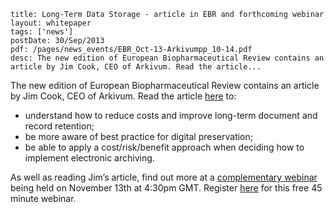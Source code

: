 ```
title: Long-Term Data Storage - article in EBR and forthcoming webinar
layout: whitepaper
tags: ['news']
postDate: 30/Sep/2013
pdf: /pages/news_events/EBR_Oct-13-Arkivumpp_10-14.pdf
desc: The new edition of European Biopharmaceutical Review contains an article by Jim Cook, CEO of Arkivum. Read the article...
```

The new edition of European Biopharmaceutical Review contains an article by Jim Cook, CEO of Arkivum. Read the article [here](http://content.yudu.com/Library/A2g9i3/EBROctober2013/resources/index.htm?referrerUrl=) to:

+ understand how to reduce costs and improve long-term document and record retention;
+ be more aware of best practice for digital preservation;
+ be able to apply a cost/risk/benefit approach when deciding how to implement electronic archiving.
 

As well as reading Jim’s article, find out more at a [complementary webinar](https://attendee.gotowebinar.com/register/1790542944509207042) being held on November 13th at 4:30pm GMT. Register [here](https://attendee.gotowebinar.com/register/1790542944509207042) for this free 45 minute webinar.
